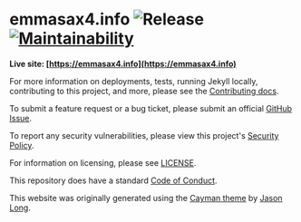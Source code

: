 # emmasax4.info ![Release](https://github.com/emma-sax4/emmasax4.info/workflows/Release/badge.svg) [![Maintainability](https://api.codeclimate.com/v1/badges/15761575f53b7fdab669/maintainability)](https://codeclimate.com/github/emma-sax4/emmasax4.info/maintainability)

**Live site: [https://emmasax4.info](https://emmasax4.info)**

For more information on deployments, tests, running Jekyll locally, contributing to this project, and more, please see the  [Contributing docs](https://github.com/emma-sax4/emmasax4.info/blob/main/.github/contributing.md).

To submit a feature request or a bug ticket, please submit an official [GitHub Issue](https://github.com/emma-sax4/emmasax4.info/issues/new/choose).

To report any security vulnerabilities, please view this project's [Security Policy](https://github.com/emma-sax4/emmasax4.info/security/policy).

For information on licensing, please see [LICENSE](https://github.com/emma-sax4/emmasax4.info/blob/main/LICENSE).

This repository does have a standard [Code of Conduct](https://github.com/emma-sax4/emmasax4.info/blob/main/.github/code_of_conduct.md).

This website was originally generated using the [Cayman theme](https://github.com/jasonlong/cayman-theme) by [Jason Long](https://twitter.com/jasonlong).
